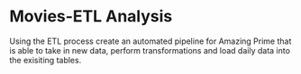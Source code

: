 # Movies-ETL Analysis

Using the ETL process create an automated pipeline for Amazing Prime that is able to take in new data, perform transformations and load daily data into the exisiting tables. 
